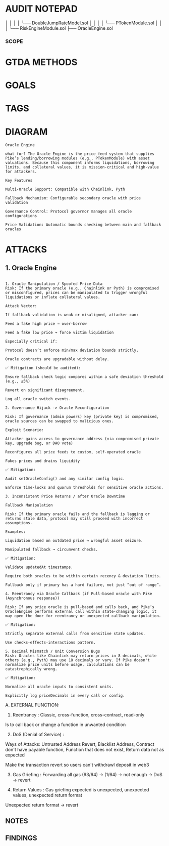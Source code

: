 # AUDIT NOTEPAD
│   │   │   │   └── DoubleJumpRateModel.sol
│   │   │   │   └── PTokenModule.sol
│   │   │       └── RiskEngineModule.sol
├── OracleEngine.sol
### SCOPE

# GTDA METHODS

# GOALS

# TAGS

# DIAGRAM
```````````````````````````````````````````````
Oracle Engine

what for? The Oracle Engine is the price feed system that supplies Pike’s lending/borrowing modules (e.g., PTokenModule) with asset valuations. Because this component informs liquidations, borrowing limits, and collateral values, it is mission-critical and high-value for attackers.

Key Features

Multi-Oracle Support: Compatible with Chainlink, Pyth

Fallback Mechanism: Configurable secondary oracle with price validation

Governance Control: Protocol governor manages all oracle configurations

Price Validation: Automatic bounds checking between main and fallback oracles
```````````````````````````````````````````````

# ATTACKS
## 1. Oracle Engine
```````````````````````````````````````````````

1. Oracle Manipulation / Spoofed Price Data
Risk: If the primary oracle (e.g., Chainlink or Pyth) is compromised or misconfigured, prices can be manipulated to trigger wrongful liquidations or inflate collateral values.

Attack Vector:

If fallback validation is weak or misaligned, attacker can:

Feed a fake high price → over-borrow

Feed a fake low price → force victim liquidation

Especially critical if:

Protocol doesn’t enforce min/max deviation bounds strictly.

Oracle contracts are upgradable without delay.

✅ Mitigation (should be audited):

Ensure fallback check logic compares within a safe deviation threshold (e.g., ±5%)

Revert on significant disagreement.

Log all oracle switch events.

```````````````````````````````````````````````
```````````````````````````````````````````````
2. Governance Hijack -> Oracle Reconfiguration

Risk: If governance (admin powers) key (private key) is compromised, oracle sources can be swapped to malicious ones.

Exploit Scenario:

Attacker gains access to governance address (via compromised private key, upgrade bug, or DAO vote)

Reconfigures all price feeds to custom, self-operated oracle

Fakes prices and drains liquidity

✅ Mitigation:

Audit setOracleConfig() and any similar config logic.

Enforce time-locks and quorum thresholds for sensitive oracle actions.
```````````````````````````````````````````````
```````````````````````````````````````````````
3. Inconsistent Price Returns / after Oracle Downtime

Fallback Manipulation

Risk: If the primary oracle fails and the fallback is lagging or returns stale data, protocol may still proceed with incorrect assumptions.

Examples:

Liquidation based on outdated price → wrongful asset seizure.

Manipulated fallback → circumvent checks.

✅ Mitigation:

Validate updatedAt timestamps.

Require both oracles to be within certain recency & deviation limits.

Fallback only if primary has a hard failure, not just “out of range”.

```````````````````````````````````````````````
```````````````````````````````````````````````
4. Reentrancy via Oracle Callback (if Pull-based oracle with Pike (Asynchronous response))

Risk: If any price oracle is pull-based and calls back, and Pike’s OracleEngine performs external call within state-changing logic, it may open the door for reentrancy or unexpected callback manipulation.

✅ Mitigation:

Strictly separate external calls from sensitive state updates.

Use checks-effects-interactions pattern.
```````````````````````````````````````````````
```````````````````````````````````````````````
5. Decimal Mismatch / Unit Conversion Bugs
Risk: Oracles like Chainlink may return prices in 8 decimals, while others (e.g., Pyth) may use 18 decimals or vary. If Pike doesn't normalize price units before usage, calculations can be catastrophically wrong.

✅ Mitigation:

Normalize all oracle inputs to consistent units.

Explicitly log priceDecimals in every call or config.
```````````````````````````````````````````````

A. EXTERNAL FUNCTION: 

1. Reentrancy : Classic, cross-function, cross-contract, read-only

Is to call back or change a function in unwanted condition

2. DoS (Denial of Service) : 

Ways of Attacks: Untrusted Address Revert, Blacklist Address, Contract don't have payable function, Function that does not exist, Return data not as expected

Make the transaction revert so users can't withdrawl deposit in web3

3. Gas Griefing : Forwarding all gas (63/64) -> (1/64) -> not enaugh -> DoS -> revert

4. Return Values : Gas griefing expected is unexpected, unexpected values, unexpected return format

Unexpected return format -> revert

## NOTES

## FINDINGS

